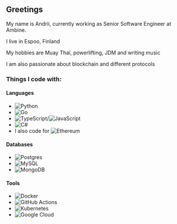 ## Greetings
My name is Andrii, currently working as Senior Software Engineer at Ambine.

I live in Espoo, Finland

My hobbies are Muay Thai, powerlifting, JDM and writing music 

I am also passionate about blockchain and different protocols

### Things I code with:

#### Languages
- ![Python](https://img.shields.io/badge/python-3670A0?style=for-the-badge&logo=python&logoColor=ffdd54)
- ![Go](https://img.shields.io/badge/go-%2300ADD8.svg?style=for-the-badge&logo=go&logoColor=white)
- ![TypeScript](https://img.shields.io/badge/typescript-%23007ACC.svg?style=for-the-badge&logo=typescript&logoColor=white)/![JavaScript](https://img.shields.io/badge/javascript-%23323330.svg?style=for-the-badge&logo=javascript&logoColor=%23F7DF1E)
- ![C#](https://img.shields.io/badge/c%23-%23239120.svg?style=for-the-badge&logo=c-sharp&logoColor=white)
- I also code for ![Ethereum](https://img.shields.io/badge/Ethereum-3C3C3D?style=for-the-badge&logo=Ethereum&logoColor=white)

#### Databases
- ![Postgres](https://img.shields.io/badge/postgres-%23316192.svg?style=for-the-badge&logo=postgresql&logoColor=white)
- ![MySQL](https://img.shields.io/badge/mysql-%2300f.svg?style=for-the-badge&logo=mysql&logoColor=white)
- ![MongoDB](https://img.shields.io/badge/MongoDB-%234ea94b.svg?style=for-the-badge&logo=mongodb&logoColor=white)

#### Tools
- ![Docker](https://img.shields.io/badge/docker-%230db7ed.svg?style=for-the-badge&logo=docker&logoColor=white)
- ![GitHub Actions](https://img.shields.io/badge/githubactions-%232671E5.svg?style=for-the-badge&logo=githubactions&logoColor=white)
- ![Kubernetes](https://img.shields.io/badge/kubernetes-%23326ce5.svg?style=for-the-badge&logo=kubernetes&logoColor=white)
- ![Google Cloud](https://img.shields.io/badge/GoogleCloud-%234285F4.svg?style=for-the-badge&logo=google-cloud&logoColor=white) 
